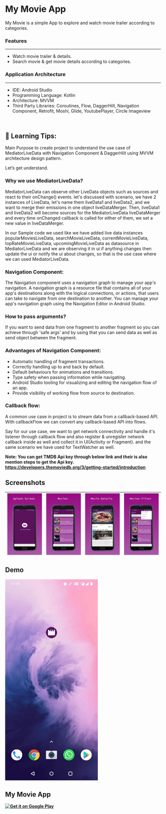 # My Movie App

My Movie is a simple App to explore and watch movie trailer according to categories.
<br/>

### Features
---
- Watch movie trailer & details.
- Search movie & get movie details according to categories.

### Application Architecture
---
- IDE: Android Studio
- Programming Language: Kotlin
- Architecture: MVVM
- Third Party Libraries: Coroutines, Flow, DaggerHilt, Navigation Component, Retrofit, Moshi, Glide, YoutubePlayer,
  Circle Imageview

<br/>

## 🚀 Learning Tips:
 Main Purpose to create project to understand the use case of MediatorLiveData with Navigation Component & DaggerHilt using MVVM architecture design pattern.

 Let’s get understand.

 ### Why we use MediatorLiveData?
 MediatorLiveData can observe other LiveData objects such as sources and react to their onChange() events.
 let's discussed with scenario, we have 2 instances of LiveData, let's name them liveData1 and liveData2, and we want to merge their
 emissions in one object liveDataMerger. Then, liveData1 and liveData2 will become sources for the MediatorLiveData liveDataMerger and
 every time onChanged callback is called for either of them, we set a new value in liveDataMerger.

 In our Sample code we used like we have added live data instances popularMoviesLiveData, searchMovieLiveData, currentMovieLiveData, topRateMovieLiveData,  upcomingMovieLiveData as datasource in MediatorLiveData and we are observing it in ui if anything changes then update the ui or notify the ui about changes, so that is the use case where we can used MediatorLiveData.

 ### Navigation Component:
 The Navigation component uses a navigation graph to manage your app's navigation. A navigation graph is a resource file
 that contains all of your app's destinations along with the logical connections, or actions, that users can take to navigate
 from one destination to another. You can manage your app's navigation graph using the Navigation Editor in Android Studio.

 ### How to pass arguments?
 If you want to send data from one fragment to another fragment so you can achieve through 'safe args' and by using that you can send data as well 
 as send object between the fragment.

 ### Advantages of Navigation Component:
 - Automatic handling of fragment transactions.
 - Correctly handling up to and back by default.
 - Default behaviours for animations and transitions.
 - Type safety when passing information while navigating.
 - Android Studio tooling for visualizing and editing the navigation flow of an app.
 - Provide visibility of working flow from source to destination.

 ### Callback flow:
 A common use case in project is to stream data from a callback-based API. With callbackFlow we can convert any callback-based API into flows.

 Say for our use case, we want to get network connectivity and handle it's listener through callback flow and also register & unregister network callback inside as well and collect it in UI(Activity or Fragment).
 and the same scenario we have used for TextWatcher as well.

 <b/>Note: You can get TMDB Api key through below link and their is also mention steps to get the Api key.
 https://developers.themoviedb.org/3/getting-started/introduction

## Screenshots
|<img src="screenshots/screen_1.png" width=200/>|<img src="screenshots/screen_2.png" width=200/>|<img src="screenshots/screen_3.png" width=200/>|<img src="screenshots/screen_4.png" width=200/>|
|:----:|:----:|:----:|:----:|

## Demo
<img src="demo/demo.gif" width=300/>


<h2>My Movie App</h2>
<p><a href="https://play.google.com/store/apps/details?id=com.mv.movie.app"><img width="150" alt="Get it on Google Play" src="https://camo.githubusercontent.com/ccb26dee92ba45c411e669aae47dcc0706471af7/68747470733a2f2f706c61792e676f6f676c652e636f6d2f696e746c2f656e5f67622f6261646765732f696d616765732f67656e657269632f656e5f62616467655f7765625f67656e657269632e706e67" data-canonical-src="https://play.google.com/intl/en_gb/badges/images/generic/en_badge_web_generic.png" style="max-width:100%;"></a></p>
